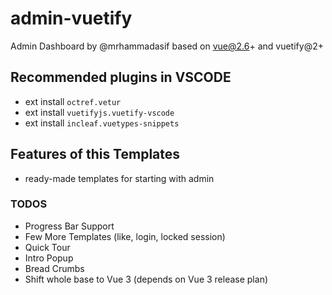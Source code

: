 # admin-vuetify

Admin Dashboard by @mrhammadasif based on vue@2.6+ and vuetify@2+

## Recommended plugins in VSCODE

- ext install `octref.vetur`
- ext install `vuetifyjs.vuetify-vscode`
- ext install `incleaf.vuetypes-snippets`

## Features of this Templates

- ready-made templates for starting with admin

### TODOS

- Progress Bar Support
- Few More Templates (like, login, locked session)
- Quick Tour
- Intro Popup
- Bread Crumbs
- Shift whole base to Vue 3 (depends on Vue 3 release plan)